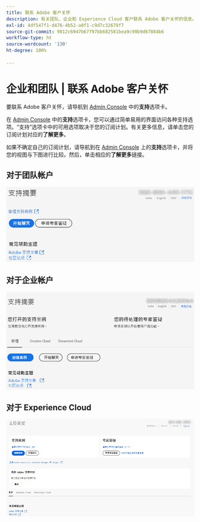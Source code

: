 ```yaml
---
title: 联系 Adobe 客户关怀
description: 有关团队、企业和 Experience Cloud 客户联系 Adobe 客户关怀的信息。
exl-id: 4df547f1-d476-4b52-a0f1-c9d7c32679f7
source-git-commit: 9812c6947b67797bb682581bea9c99b9d67884b6
workflow-type: ht
source-wordcount: '130'
ht-degree: 100%

---
```


# 企业和团队 | 联系 Adobe 客户关怀

要联系 Adobe 客户关怀，请导航到 [Admin Console](https://adminconsole.adobe.com/) 中的&#x200B;**支持**&#x200B;选项卡。

在 [Admin Console](https://adminconsole.adobe.com/) 中的&#x200B;**支持**&#x200B;选项卡，您可以通过简单易用的界面访问各种支持选项。“支持”选项卡中的可用选项取决于您的订阅计划。有关更多信息，请单击您的订阅计划对应的&#x200B;**了解更多**。

如果不确定自己的订阅计划，请导航到在 [Admin Console](https://adminconsole.adobe.com/) 上的&#x200B;**支持**&#x200B;选项卡，并将您的视图与下图进行比较。然后，单击相应的&#x200B;**了解更多**&#x200B;链接。

## 对于团队帐户

![团队图像](assets/team.png)

<!--
[Learn more](https://helpx.adobe.com/enterprise/using/support-for-teams.html)
-->

## 对于企业帐户

![团队图像](assets/enterprise.png)

<!--
[Learn more](https://helpx.adobe.com/enterprise/using/support-for-enterprise.html)
-->

## 对于 Experience Cloud

![团队图像](assets/ec.png)

<!--
[Learn more](https://www.adobe.com/go/ac_ec_not_supported_en)
-->
